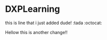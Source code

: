 # DXPLearning

this is line that i just added dude! :tada :octocat:

Hellow this is another change!!